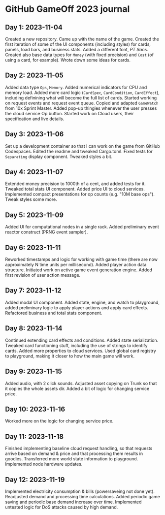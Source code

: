 # GitHub GameOff 2023 journal

## Day 1: 2023-11-04

Created a new repository.
Came up with the name of the game.
Created the first iteration of some of the UI components (including styles)
for cards, panels, load bars, and business stats.
Added a different font, _PT Sans_.
Created also base data types for `Money` (with fixed precision)
and `Cost` (of using a card, for example).
Wrote down some ideas for cards.

## Day 2: 2023-11-05

Added data type `Ops`, `Memory`.
Added numerical indicators for CPU and memory load.
Added more card logic (`CardSpec`, `CardCondition`, `CardEffect`),
including definining what will become the full list of cards.
Started working on request events and request event queue.
Copied and adapted `GameWatch` from 10x Sprint Master.
Added pop-up thingies whenever the user presses the cloud service Op button.
Started work on Cloud users, their specification and live details.

## Day 3: 2023-11-06

Set up a development container so that I can work on the game from GitHub Codespaces.
Edited the readme and tweaked Cargo.toml.
Fixed tests for `Separating` display component.
Tweaked styles a bit.

## Day 4: 2023-11-07

Extended money precision to 1000th of a cent, and added tests for it.
Tweaked total stats UI component.
Added price UI to cloud services.
Implemented compact presentations for op counts (e.g. "10M base ops").
Tweak styles some more.

## Day 5: 2023-11-09

Added UI for computational nodes in a single rack.
Added preliminary event reactor construct
(PRNG event sampler).

## Day 6: 2023-11-11

Reworked timestamps and logic for working with game time
(there are now approximately N time units per millisecond).
Added player action data structure.
Initiated work on active game event generation engine.
Added first revision of user action message.

## Day 7: 2023-11-12

Added modal UI component.
Added state, engine, and watch to playground,
added preliminary logic to apply player actions
and apply card effects.
Refactored business and total stats component.

## Day 8: 2023-11-14

Continued extending card effects and conditions.
Added state serialization.
Tweaked card functioning stuff, including the use of strings to identify cards.
Added more properties to cloud services.
Used global card registry to playground,
making it closer to how the main game will work.

## Day 9: 2023-11-15

Added audio, with 2 click sounds.
Adjusted asset copying on Trunk so that it copies the whole assets dir.
Added a bit of logic for changing service price.

## Day 10: 2023-11-16

Worked more on the logic for changing service price.

## Day 11: 2023-11-18

Finished implementing baseline cloud request handling,
so that requests arrive based on demand & price
and that processing them results in goodies.
Transferred more world state information to playground.
Implemented node hardware updates.

## Day 12: 2023-11-19

Implemented electricity consumption & bills (powersaveing not done yet).
Readjusted demand and processing time calculations.
Added periodic game saving and periodic base demand increase over time.
Implemented untested logic for DoS attacks caused by high demand.
